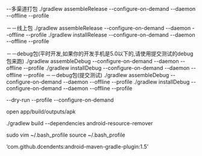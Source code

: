 --多渠道打包
./gradlew assembleRelease --configure-on-demand --daemon --offline --profile

－－线上包
./gradlew assembleRelease --configure-on-demand --daemon --offline --profile
./gradlew installRelease --configure-on-demand --daemon --offline --profile

－－debug包(平时开发,如果你的开发手机是5.0以下的,请使用提交测试的debug包来跑)
./gradlew assembleDebug --configure-on-demand --daemon --offline --profile
./gradlew installDebug --configure-on-demand --daemon --offline --profile
－－debug包(提交测试)
./gradlew assembleDebug --configure-on-demand --daemon --offline --profile
./gradlew installDebug --configure-on-demand --daemon --offline --profile

--dry-run --profile  --configure-on-demand

open app/build/outputs/apk

./gradlew build --dependencies
android-resource-remover

sudo vim ~/.bash_profile
source ~/.bash_profile

‘com.github.dcendents:android-maven-gradle-plugin:1.5’